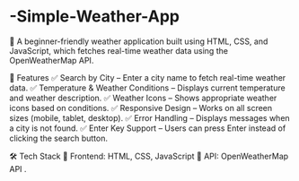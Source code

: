 # -Simple-Weather-App       


🚀 A beginner-friendly weather application built using HTML, CSS, and JavaScript, which fetches real-time weather data using the OpenWeatherMap API.                                                  

📌 Features
✅ Search by City – Enter a city name to fetch real-time weather data.
✅ Temperature & Weather Conditions – Displays current temperature and weather description.
✅ Weather Icons – Shows appropriate weather icons based on conditions.
✅ Responsive Design – Works on all screen sizes (mobile, tablet, desktop).
✅ Error Handling – Displays messages when a city is not found.
✅ Enter Key Support – Users can press Enter instead of clicking the search button. 


🛠️ Tech Stack
🔹 Frontend: HTML, CSS, JavaScript
🔹 API: OpenWeatherMap API .
